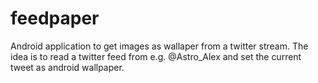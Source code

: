 feedpaper
=========

Android application to get images as wallaper from a twitter stream. The idea is to read a twitter feed from e.g. @Astro_Alex and set the current tweet as android wallpaper.
